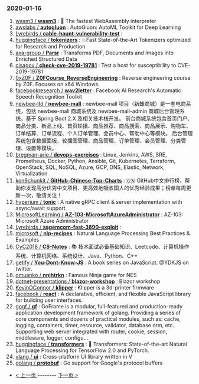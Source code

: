 ### 2020-01-16 
1. [
        wasm3 /
**wasm3**](https://github.com/wasm3/wasm3) : 🚀 The fastest WebAssembly interpreter
1. [
        awslabs /
**autogluon**](https://github.com/awslabs/autogluon) : AutoGluon: AutoML Toolkit for Deep Learning
1. [
        Lyrebirds /
**cable-haunt-vulnerability-test**](https://github.com/Lyrebirds/cable-haunt-vulnerability-test) : 
1. [
        huggingface /
**tokenizers**](https://github.com/huggingface/tokenizers) : 💥Fast State-of-the-Art Tokenizers optimized for Research and Production
1. [
        axa-group /
**Parsr**](https://github.com/axa-group/Parsr) : Transforms PDF, Documents and Images into Enriched Structured Data
1. [
        cisagov /
**check-cve-2019-19781**](https://github.com/cisagov/check-cve-2019-19781) : Test a host for susceptibility to CVE-2019-19781
1. [
        0xZ0F /
**Z0FCourse_ReverseEngineering**](https://github.com/0xZ0F/Z0FCourse_ReverseEngineering) : Reverse engineering course by Z0F. Focuses on x64 Windows.
1. [
        facebookresearch /
**wav2letter**](https://github.com/facebookresearch/wav2letter) : Facebook AI Research's Automatic Speech Recognition Toolkit
1. [
        newbee-ltd /
**newbee-mall**](https://github.com/newbee-ltd/newbee-mall) : newbee-mall 项目（新蜂商城）是一套电商系统，包括 newbee-mall 商城系统及 newbee-mall-admin 商城后台管理系统，基于 Spring Boot 2.X 及相关技术栈开发。 前台商城系统包含首页门户、商品分类、新品上线、首页轮播、商品推荐、商品搜索、商品展示、购物车、订单结算、订单流程、个人订单管理、会员中心、帮助中心等模块。 后台管理系统包含数据面板、轮播图管理、商品管理、订单管理、会员管理、分类管理、设置等模块。
1. [
        bregman-arie /
**devops-exercises**](https://github.com/bregman-arie/devops-exercises) : Linux, Jenkins, AWS, SRE, Prometheus, Docker, Python, Ansible, Git, Kubernetes, Terraform, OpenStack, SQL, NoSQL, Azure, GCP, DNS, Elastic, Network, Virtualization
1. [
        kon9chunkit /
**GitHub-Chinese-Top-Charts**](https://github.com/kon9chunkit/GitHub-Chinese-Top-Charts) : 🇨🇳 GitHub中文排行榜，帮助你发现高分优秀中文项目、更高效地吸收国人的优秀经验成果；榜单每周更新一次，敬请关注！
1. [
        hyperium /
**tonic**](https://github.com/hyperium/tonic) : A native gRPC client & server implementation with async/await support.
1. [
        MicrosoftLearning /
**AZ-103-MicrosoftAzureAdministrator**](https://github.com/MicrosoftLearning/AZ-103-MicrosoftAzureAdministrator) : AZ-103: Microsoft Azure Administrator
1. [
        Lyrebirds /
**sagemcom-fast-3890-exploit**](https://github.com/Lyrebirds/sagemcom-fast-3890-exploit) : 
1. [
        microsoft /
**nlp-recipes**](https://github.com/microsoft/nlp-recipes) : Natural Language Processing Best Practices & Examples
1. [
        CyC2018 /
**CS-Notes**](https://github.com/CyC2018/CS-Notes) : 📚 技术面试必备基础知识、Leetcode、计算机操作系统、计算机网络、系统设计、Java、Python、C++
1. [
        getify /
**You-Dont-Know-JS**](https://github.com/getify/You-Dont-Know-JS) : A book series on JavaScript. @YDKJS on twitter.
1. [
        omuanko /
**nnjhtrkn**](https://github.com/omuanko/nnjhtrkn) : Famous Ninja game for NES
1. [
        dotnet-presentations /
**blazor-workshop**](https://github.com/dotnet-presentations/blazor-workshop) : Blazor workshop
1. [
        KevinOConnor /
**klipper**](https://github.com/KevinOConnor/klipper) : Klipper is a 3d-printer firmware
1. [
        facebook /
**react**](https://github.com/facebook/react) : A declarative, efficient, and flexible JavaScript library for building user interfaces.
1. [
        gogf /
**gf**](https://github.com/gogf/gf) : GoFrame is a modular, full-featured and production-ready application development framework of golang. Providing a series of core components and dozens of practical modules, such as: cache, logging, containers, timer, resource, validator, database orm, etc. Supporting web server integrated with router, cookie, session, middleware, logger, configu…
1. [
        huggingface /
**transformers**](https://github.com/huggingface/transformers) : 🤗 Transformers: State-of-the-art Natural Language Processing for TensorFlow 2.0 and PyTorch.
1. [
        vlang /
**ui**](https://github.com/vlang/ui) : Cross-platform UI library written in V
1. [
        golang /
**protobuf**](https://github.com/golang/protobuf) : Go support for Google's protocol buffers 

- [ < 上一页 ](https://github.com/able8/github-trending-daily-record/blob/master/2020-01-15.md) -------- [ 下一页 > ](https://github.com/able8/github-trending-daily-record/blob/master/2020-01-17.md)